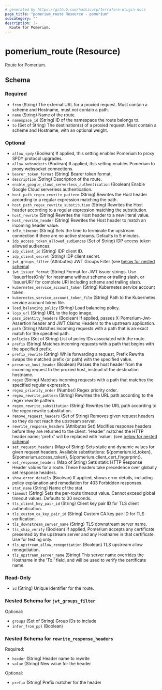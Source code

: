 ```yaml
---
# generated by https://github.com/hashicorp/terraform-plugin-docs
page_title: "pomerium_route Resource - pomerium"
subcategory: ""
description: |-
  Route for Pomerium.
---
```


# pomerium_route (Resource)

Route for Pomerium.



<!-- schema generated by tfplugindocs -->
## Schema

### Required

- `from` (String) The external URL for a proxied request. Must contain a scheme and Hostname, must not contain a path.
- `name` (String) Name of the route.
- `namespace_id` (String) ID of the namespace the route belongs to.
- `to` (Set of String) The destination(s) of a proxied request. Must contain a scheme and Hostname, with an optional weight.

### Optional

- `allow_spdy` (Boolean) If applied, this setting enables Pomerium to proxy SPDY protocol upgrades.
- `allow_websockets` (Boolean) If applied, this setting enables Pomerium to proxy websocket connections.
- `bearer_token_format` (String) Bearer token format.
- `description` (String) Description of the route.
- `enable_google_cloud_serverless_authentication` (Boolean) Enable Google Cloud serverless authentication.
- `host_path_regex_rewrite_pattern` (String) Rewrites the Host header according to a regular expression matching the path.
- `host_path_regex_rewrite_substitution` (String) Rewrites the Host header according to a regular expression matching the substitution.
- `host_rewrite` (String) Rewrites the Host header to a new literal value.
- `host_rewrite_header` (String) Rewrites the Host header to match an incoming header value.
- `idle_timeout` (String) Sets the time to terminate the upstream connection if there are no active streams. Defaults to 5 minutes.
- `idp_access_token_allowed_audiences` (Set of String) IDP access token allowed audiences.
- `idp_client_id` (String) IDP client ID.
- `idp_client_secret` (String) IDP client secret.
- `jwt_groups_filter` (Attributes) JWT Groups Filter (see [below for nested schema](#nestedatt--jwt_groups_filter))
- `jwt_issuer_format` (String) Format for JWT issuer strings. Use 'IssuerHostOnly' for hostname without scheme or trailing slash, or 'IssuerURI' for complete URI including scheme and trailing slash.
- `kubernetes_service_account_token` (String) Kubernetes service account token.
- `kubernetes_service_account_token_file` (String) Path to the Kubernetes service account token file.
- `load_balancing_policy` (String) Load balancing policy.
- `logo_url` (String) URL to the logo image.
- `pass_identity_headers` (Boolean) If applied, passes X-Pomerium-Jwt-Assertion header and JWT Claims Headers to the upstream application.
- `path` (String) Matches incoming requests with a path that is an exact match for the specified path.
- `policies` (Set of String) List of policy IDs associated with the route.
- `prefix` (String) Matches incoming requests with a path that begins with the specified prefix.
- `prefix_rewrite` (String) While forwarding a request, Prefix Rewrite swaps the matched prefix (or path) with the specified value.
- `preserve_host_header` (Boolean) Passes the host header from the incoming request to the proxied host, instead of the destination hostname.
- `regex` (String) Matches incoming requests with a path that matches the specified regular expression.
- `regex_priority_order` (Number) Regex priority order.
- `regex_rewrite_pattern` (String) Rewrites the URL path according to the regex rewrite pattern.
- `regex_rewrite_substitution` (String) Rewrites the URL path according to the regex rewrite substitution.
- `remove_request_headers` (Set of String) Removes given request headers so they do not reach the upstream server.
- `rewrite_response_headers` (Attributes Set) Modifies response headers before they are returned to the client. 'Header' matches the HTTP header name; 'prefix' will be replaced with 'value'. (see [below for nested schema](#nestedatt--rewrite_response_headers))
- `set_request_headers` (Map of String) Sets static and dynamic values for given request headers. Available substitutions: ${pomerium.id_token}, ${pomerium.access_token}, ${pomerium.client_cert_fingerprint}.
- `set_response_headers` (Map of String) Sets static HTTP Response Header values for a route. These headers take precedence over globally set response headers.
- `show_error_details` (Boolean) If applied, shows error details, including policy explanation and remediation for 403 Forbidden responses.
- `stat_name` (String) Name of the stat.
- `timeout` (String) Sets the per-route timeout value. Cannot exceed global timeout values. Defaults to 30 seconds.
- `tls_client_key_pair_id` (String) Client key pair ID for TLS client authentication.
- `tls_custom_ca_key_pair_id` (String) Custom CA key pair ID for TLS verification.
- `tls_downstream_server_name` (String) TLS downstream server name.
- `tls_skip_verify` (Boolean) If applied, Pomerium accepts any certificate presented by the upstream server and any Hostname in that certificate. Use for testing only.
- `tls_upstream_allow_renegotiation` (Boolean) TLS upstream allow renegotiation.
- `tls_upstream_server_name` (String) This server name overrides the Hostname in the 'To:' field, and will be used to verify the certificate name.

### Read-Only

- `id` (String) Unique identifier for the route.

<a id="nestedatt--jwt_groups_filter"></a>
### Nested Schema for `jwt_groups_filter`

Optional:

- `groups` (Set of String) Group IDs to include
- `infer_from_ppl` (Boolean)


<a id="nestedatt--rewrite_response_headers"></a>
### Nested Schema for `rewrite_response_headers`

Required:

- `header` (String) Header name to rewrite
- `value` (String) New value for the header

Optional:

- `prefix` (String) Prefix matcher for the header
